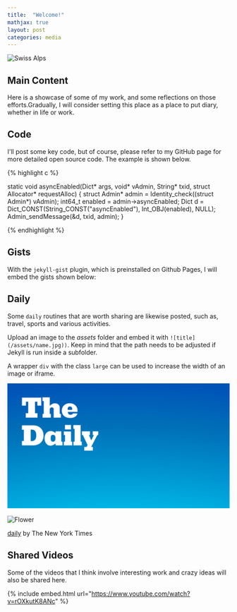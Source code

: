 ```yaml
---
title:  "Welcome!"
mathjax: true
layout: post
categories: media
---
```


![Swiss Alps](https://user-images.githubusercontent.com/4943215/55412536-edbba180-5567-11e9-9c70-6d33bca3f8ed.jpg)


## Main Content

Here is a showcase of some of my work, and some reflections on those efforts.Gradually, I will consider setting this place as a place to put diary, whether in life or work.

## Code

I'll post some key code, but of course, please refer to my GitHub page for more detailed open source code. The example is shown below.

{% highlight c %}

static void asyncEnabled(Dict* args, void* vAdmin, String* txid, struct Allocator* requestAlloc)
{
    struct Admin* admin = Identity_check((struct Admin*) vAdmin);
    int64_t enabled = admin->asyncEnabled;
    Dict d = Dict_CONST(String_CONST("asyncEnabled"), Int_OBJ(enabled), NULL);
    Admin_sendMessage(&d, txid, admin);
}

{% endhighlight %}

## Gists

With the `jekyll-gist` plugin, which is preinstalled on Github Pages, I will embed the gists shown below:

<script src="https://gist.github.com/5555251.js?file=gist.md"></script>

## Daily

Some `daily` routines that are worth sharing are likewise posted, such as, travel, sports and various activities.

Upload an image to the *assets* folder and embed it with `![title](/assets/name.jpg))`. Keep in mind that the path needs to be adjusted if Jekyll is run inside a subfolder.

A wrapper `div` with the class `large` can be used to increase the width of an image or iframe.

![daily](/assets/daily.jpg)

![Flower](https://user-images.githubusercontent.com/4943215/55412447-bcdb6c80-5567-11e9-8d12-b1e35fd5e50c.jpg)

[daily](/assets/daily.jpg) by The New York Times

## Shared Videos

Some of the videos that I think involve interesting work and crazy ideas will also be shared here.

{% include embed.html url="https://www.youtube.com/watch?v=rOXkutK8ANc" %}

